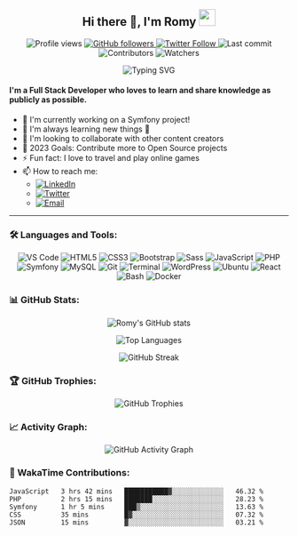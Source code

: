 <h2 align="center">Hi there 👋, I'm Romy <img src="https://media.giphy.com/media/hvRJCLFzcasrR4ia7z/giphy.gif" width="30px"></h2>

<p align="center">
  <img src="https://komarev.com/ghpvc/?username=romyklk&color=blueviolet" alt="Profile views">
  <a href="https://github.com/romyklk?tab=followers">
    <img src="https://img.shields.io/github/followers/romyklk?label=Followers&style=social" alt="GitHub followers">
  </a>
  <a href="https://twitter.com/romyklk">
    <img src="https://img.shields.io/twitter/follow/romyklk?style=social" alt="Twitter Follow">
  </a>
  <img src="https://img.shields.io/github/last-commit/romyklk/romyklk?style=flat-square&color=success" alt="Last commit">
  <img src="https://img.shields.io/github/contributors/romyklk/romyklk?style=flat-square&color=orange" alt="Contributors">
  <img src="https://img.shields.io/github/watchers/romyklk/romyklk?style=flat-square&color=blue" alt="Watchers">
</p>

<p align="center">
  <img src="https://readme-typing-svg.herokuapp.com?color=36BCF7FF&center=true&vCenter=true&width=500&lines=Full+Stack+Developer;Always+learning+new+things;Open+Source+Enthusiast" alt="Typing SVG">
</p>

#### I'm a Full Stack Developer who loves to learn and share knowledge as publicly as possible.

- 🔭 I'm currently working on a Symfony project!
- 🌱 I'm always learning new things 🤣
- 👯 I'm looking to collaborate with other content creators
- 🥅 2023 Goals: Contribute more to Open Source projects
- ⚡ Fun fact: I love to travel and play online games
- 📫 How to reach me:
    - [![LinkedIn](https://img.shields.io/badge/-LinkedIn-0077B5?style=flat&logo=Linkedin&logoColor=white)](https://www.linkedin.com/in/romuald-kouleko/)
    - [![Twitter](https://img.shields.io/badge/-Twitter-1DA1F2?style=flat&logo=Twitter&logoColor=white)](https://twitter.com/romyklk)
    - [![Email](https://img.shields.io/badge/-Email-D14836?style=flat&logo=Gmail&logoColor=white)](mailto:romyklk1610@gmail.com)

<hr />

### 🛠️ Languages and Tools:

<p align="center">
  <img src="https://img.shields.io/badge/-VS%20Code-007ACC?style=flat-square&logo=visual-studio-code&logoColor=white" alt="VS Code">
  <img src="https://img.shields.io/badge/-HTML5-E34F26?style=flat-square&logo=html5&logoColor=white" alt="HTML5">
  <img src="https://img.shields.io/badge/-CSS3-1572B6?style=flat-square&logo=css3&logoColor=white" alt="CSS3">
  <img src="https://img.shields.io/badge/-Bootstrap-563D7C?style=flat-square&logo=bootstrap&logoColor=white" alt="Bootstrap">
  <img src="https://img.shields.io/badge/-Sass-CC6699?style=flat-square&logo=sass&logoColor=white" alt="Sass">
  <img src="https://img.shields.io/badge/-JavaScript-F7DF1E?style=flat-square&logo=javascript&logoColor=black" alt="JavaScript">
  <img src="https://img.shields.io/badge/-PHP-777BB4?style=flat-square&logo=php&logoColor=white" alt="PHP">
  <img src="https://img.shields.io/badge/-Symfony-000000?style=flat-square&logo=symfony&logoColor=white" alt="Symfony">
  <img src="https://img.shields.io/badge/-MySQL-4479A1?style=flat-square&logo=mysql&logoColor=white" alt="MySQL">
  <img src="https://img.shields.io/badge/-Git-F05032?style=flat-square&logo=git&logoColor=white" alt="Git">
  <img src="https://img.shields.io/badge/-Terminal-4D4D4D?style=flat-square&logo=windows-terminal&logoColor=white" alt="Terminal">
  <img src="https://img.shields.io/badge/-WordPress-21759B?style=flat-square&logo=wordpress&logoColor=white" alt="WordPress">
  <img src="https://img.shields.io/badge/-Ubuntu-E95420?style=flat-square&logo=ubuntu&logoColor=white" alt="Ubuntu">
  <img src="https://img.shields.io/badge/-React-61DAFB?style=flat-square&logo=react&logoColor=black" alt="React">
  <img src="https://img.shields.io/badge/-Bash-4EAA25?style=flat-square&logo=gnu-bash&logoColor=white" alt="Bash">
  <img src="https://img.shields.io/badge/-Docker-2496ED?style=flat-square&logo=docker&logoColor=white" alt="Docker">
</p>

### 📊 GitHub Stats:

<p align="center">
  <img src="https://github-readme-stats-git-masterrstaa-rickstaa.vercel.app/api?username=romyklk&show_icons=true&theme=radical&count_private=true&include_all_commits=true" alt="Romy's GitHub stats">
</p>

<p align="center">
  <img src="https://github-readme-stats-git-masterrstaa-rickstaa.vercel.app/api/top-langs/?username=romyklk&layout=compact&theme=radical" alt="Top Languages">
</p>

<p align="center">
  <img src="https://github-readme-streak-stats.herokuapp.com/?user=romyklk&theme=radical" alt="GitHub Streak">
</p>

### 🏆 GitHub Trophies:

<p align="center">
  <img src="https://github-profile-trophy.vercel.app/?username=romyklk&theme=radical&column=7&margin-w=15&margin-h=15" alt="GitHub Trophies">
</p>

### 📈 Activity Graph:

<p align="center">
  <img src="https://github-readme-activity-graph.vercel.app/graph?username=romyklk&theme=redical" alt="GitHub Activity Graph">
</p>



### 📅 WakaTime Contributions:

<!--START_SECTION:waka-->
```text
JavaScript   3 hrs 42 mins   ███████████▓░░░░░░░░░░░░░   46.32 % 
PHP          2 hrs 15 mins   ███████░░░░░░░░░░░░░░░░░░   28.23 % 
Symfony      1 hr 5 mins     ███▒░░░░░░░░░░░░░░░░░░░░░   13.63 % 
CSS          35 mins         █▓░░░░░░░░░░░░░░░░░░░░░░░   07.32 % 
JSON         15 mins         ▓░░░░░░░░░░░░░░░░░░░░░░░░   03.21 % 
